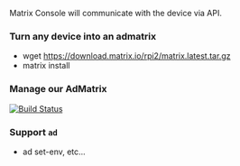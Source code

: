 Matrix Console will communicate with the device via API.

### Turn any device into an admatrix

* wget https://download.matrix.io/rpi2/matrix.latest.tar.gz
* matrix install


### Manage our AdMatrix

[![Build Status](https://bitbucket.org/admobilize/admatrix-console/downloads/Screen%20Shot%202015-07-15%20at%2010.21.03%20PM.png)](https://bitbucket.org/admobilize/admatrix-console/downloads/Screen%20Shot%202015-07-15%20at%2010.21.03%20PM.png)

### Support `ad`

* ad set-env, etc...